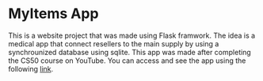 # MyItems App

This is a website project that was made using Flask framwork. The idea is a medical app that connect resellers to the main supply by using a synchrounized database using sqlite. This app was made after completing the CS50 course on YouTube.
You can access and see the app using the following [link](https://mhr8.pythonanywhere.com/).
